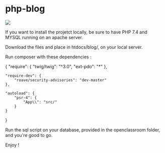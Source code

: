 # php-blog

<a href="https://codeclimate.com/github/ThomasLdev/php-blog/maintainability"><img src="https://api.codeclimate.com/v1/badges/655c2a1477c2fc0e1bfe/maintainability" /></a>

If you want to install the projetct locally, be sure to have PHP 7.4 and MYSQL running on an apache server.

Download the files and place in htdocs/blog/, on your local server.

Run composer with these dependencies : 

{
    "require": {
        "twig/twig": "^3.0",
        "ext-pdo": "*"
    },

    "require-dev": {
        "roave/security-advisories": "dev-master"
    },

    "autoload": {
        "psr-4": {
            "App\\": "src/"
        }
    }
}

Run the sql script on your database, provided in the openclassroom folder, and you're good to go.

Enjoy !

